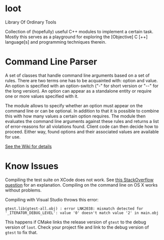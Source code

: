 # loot

Library Of Ordinary Tools

Collection of (hopefully) useful C++ modules to implement a certain task. 
Mostly this serves as a playground for exploring the [Objective] C [++] 
language[s] and programming techniques therein.

# Command Line Parser

A set of classes that handle command line arguments based on a set of 
rules. There are two terms one has to be acquainted with: option and
value. An option is specified with an option-switch ("-" for short 
version or "--" for the long version). An option can appear as a 
standalone entity or require one or more values specified with it.

The module allows to specify whether an option must appear on the 
command line or can be optional. In addition to that it is possible to 
combine this with how many values a certain option requires. The module
then evaluates the command line arguments against these rules and 
returns a list of error-reasons for all violations found. Client code
can then decide how to proceed. Either way, found options and their
associated values are available for use.

[See the Wiki for details][clpusage]

# Know Issues

Compiling the test suite on XCode does not work. See [this StackOverflow question][xctst]
for an explanation. Compiling on the command line on OS X works without problems.

Compiling with Visual Studio throws this error:

    gtest.lib(gtest-all.obj) : error LNK2038: mismatch detected for '_ITERATOR_DEBUG_LEVEL': value '0' doesn't match value '2' in main.obj

This happens if CMake links the release version of `gtest` to the debug version of `loot`. Check your project file and link to the debug version of `gtest` to fix that.

[xctst]: http://stackoverflow.com/questions/11697657/xcode-4-3-is-not-finding-header-files-in-usr-include?rq=1
[clpusage]: https://github.com/drunk-on-pain/loot/wiki/Command-Line-Parser
